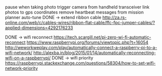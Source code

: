 pause when taking photo
trigger camera from handheld transceiver
link photos to gps coordinates
remove heartbeat messages from mission planner
auto-tune
DONE -> extend ribbon cable http://za.rs-online.com/web/c/cables-wires/ribbon-flat-cable/ffc-fpc-jumper-cables/?applied-dimensions=4292176233

DONE -> wifi reconnect https://tech.scargill.net/pi-zero-wi-fi-automatic-reconnect  https://www.raspberrypi.org/forums/viewtopic.php?t=16054  http://weworkweplay.com/play/automatically-connect-a-raspberry-pi-to-a-wifi-network/  http://alexba.in/blog/2015/01/14/automatically-reconnecting-wifi-on-a-raspberrypi/
DONE -> wifi priority https://raspberrypi.stackexchange.com/questions/58304/how-to-set-wifi-network-priority